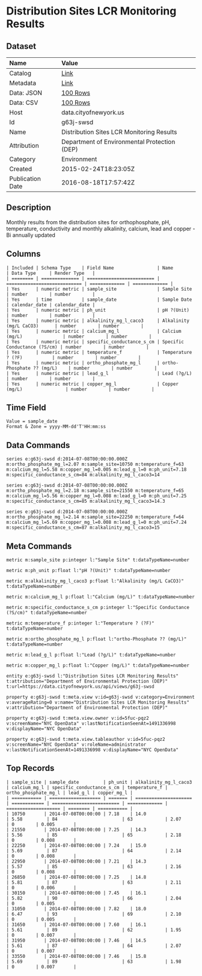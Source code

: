 # Distribution Sites LCR Monitoring Results

## Dataset

| Name | Value |
| :--- | :---- |
| Catalog | [Link](https://catalog.data.gov/dataset/distribution-sites-lcr-monitoring-results) |
| Metadata | [Link](https://data.cityofnewyork.us/api/views/g63j-swsd) |
| Data: JSON | [100 Rows](https://data.cityofnewyork.us/api/views/g63j-swsd/rows.json?max_rows=100) |
| Data: CSV | [100 Rows](https://data.cityofnewyork.us/api/views/g63j-swsd/rows.csv?max_rows=100) |
| Host | data.cityofnewyork.us |
| Id | g63j-swsd |
| Name | Distribution Sites LCR Monitoring Results |
| Attribution | Department of Environmental Protection (DEP) |
| Category | Environment |
| Created | 2015-02-24T18:23:05Z |
| Publication Date | 2016-08-18T17:57:42Z |

## Description

Monthly results from the distribution sites for orthophosphate, pH, temperature, conductivity and monthly alkalinity, calcium, lead and copper - Bi annually updated

## Columns

```ls
| Included | Schema Type    | Field Name                | Name                         | Data Type     | Render Type   |
| ======== | ============== | ========================= | ============================ | ============= | ============= |
| Yes      | numeric metric | sample_site               | Sample Site                  | number        | number        |
| Yes      | time           | sample_date               | Sample Date                  | calendar_date | calendar_date |
| Yes      | numeric metric | ph_unit                   | pH ?(Unit)                   | number        | number        |
| Yes      | numeric metric | alkalinity_mg_l_caco3     | Alkalinity (mg/L CaCO3)      | number        | number        |
| Yes      | numeric metric | calcium_mg_l              | Calcium (mg/L)               | number        | number        |
| Yes      | numeric metric | specific_conductance_s_cm | Specific Conductance (?S/cm) | number        | number        |
| Yes      | numeric metric | temperature_f             | Temperature ? (?F)           | number        | number        |
| Yes      | numeric metric | ortho_phosphate_mg_l      | ortho-Phosphate ?? (mg/L)    | number        | number        |
| Yes      | numeric metric | lead_g_l                  | Lead (?g/L)                  | number        | number        |
| Yes      | numeric metric | copper_mg_l               | Copper (mg/L)                | number        | number        |
```

## Time Field

```ls
Value = sample_date
Format & Zone = yyyy-MM-dd'T'HH:mm:ss
```

## Data Commands

```ls
series e:g63j-swsd d:2014-07-08T00:00:00.000Z m:ortho_phosphate_mg_l=2.07 m:sample_site=10750 m:temperature_f=63 m:calcium_mg_l=5.58 m:copper_mg_l=0.005 m:lead_g_l=0 m:ph_unit=7.18 m:specific_conductance_s_cm=84 m:alkalinity_mg_l_caco3=14

series e:g63j-swsd d:2014-07-08T00:00:00.000Z m:ortho_phosphate_mg_l=2.18 m:sample_site=21550 m:temperature_f=65 m:calcium_mg_l=5.56 m:copper_mg_l=0.008 m:lead_g_l=0 m:ph_unit=7.25 m:specific_conductance_s_cm=85 m:alkalinity_mg_l_caco3=14.3

series e:g63j-swsd d:2014-07-08T00:00:00.000Z m:ortho_phosphate_mg_l=2.14 m:sample_site=22250 m:temperature_f=64 m:calcium_mg_l=5.69 m:copper_mg_l=0.008 m:lead_g_l=0 m:ph_unit=7.24 m:specific_conductance_s_cm=87 m:alkalinity_mg_l_caco3=15
```

## Meta Commands

```ls
metric m:sample_site p:integer l:"Sample Site" t:dataTypeName=number

metric m:ph_unit p:float l:"pH ?(Unit)" t:dataTypeName=number

metric m:alkalinity_mg_l_caco3 p:float l:"Alkalinity (mg/L CaCO3)" t:dataTypeName=number

metric m:calcium_mg_l p:float l:"Calcium (mg/L)" t:dataTypeName=number

metric m:specific_conductance_s_cm p:integer l:"Specific Conductance (?S/cm)" t:dataTypeName=number

metric m:temperature_f p:integer l:"Temperature ? (?F)" t:dataTypeName=number

metric m:ortho_phosphate_mg_l p:float l:"ortho-Phosphate ?? (mg/L)" t:dataTypeName=number

metric m:lead_g_l p:float l:"Lead (?g/L)" t:dataTypeName=number

metric m:copper_mg_l p:float l:"Copper (mg/L)" t:dataTypeName=number

entity e:g63j-swsd l:"Distribution Sites LCR Monitoring Results" t:attribution="Department of Environmental Protection (DEP)" t:url=https://data.cityofnewyork.us/api/views/g63j-swsd

property e:g63j-swsd t:meta.view v:id=g63j-swsd v:category=Environment v:averageRating=0 v:name="Distribution Sites LCR Monitoring Results" v:attribution="Department of Environmental Protection (DEP)"

property e:g63j-swsd t:meta.view.owner v:id=5fuc-pqz2 v:screenName="NYC OpenData" v:lastNotificationSeenAt=1491336998 v:displayName="NYC OpenData"

property e:g63j-swsd t:meta.view.tableauthor v:id=5fuc-pqz2 v:screenName="NYC OpenData" v:roleName=administrator v:lastNotificationSeenAt=1491336998 v:displayName="NYC OpenData"
```

## Top Records

```ls
| sample_site | sample_date         | ph_unit | alkalinity_mg_l_caco3 | calcium_mg_l | specific_conductance_s_cm | temperature_f | ortho_phosphate_mg_l | lead_g_l | copper_mg_l | 
| =========== | =================== | ======= | ===================== | ============ | ========================= | ============= | ==================== | ======== | =========== | 
| 10750       | 2014-07-08T00:00:00 | 7.18    | 14.0                  | 5.58         | 84                        | 63            | 2.07                 | 0        | 0.005       | 
| 21550       | 2014-07-08T00:00:00 | 7.25    | 14.3                  | 5.56         | 85                        | 65            | 2.18                 | 0        | 0.008       | 
| 22250       | 2014-07-08T00:00:00 | 7.24    | 15.0                  | 5.69         | 87                        | 64            | 2.14                 | 0        | 0.008       | 
| 22950       | 2014-07-08T00:00:00 | 7.21    | 14.3                  | 5.57         | 85                        | 63            | 2.16                 | 0        | 0.008       | 
| 26850       | 2014-07-08T00:00:00 | 7.25    | 14.8                  | 5.81         | 87                        | 63            | 2.11                 | 0        | 0.006       | 
| 30150       | 2014-07-08T00:00:00 | 7.45    | 16.1                  | 5.82         | 90                        | 66            | 2.04                 | 0        | 0.005       | 
| 31050       | 2014-07-08T00:00:00 | 7.82    | 18.0                  | 6.47         | 93                        | 69            | 2.10                 | 0        | 0.005       | 
| 31650       | 2014-07-08T00:00:00 | 7.60    | 16.1                  | 5.61         | 89                        | 62            | 1.95                 | 0        | 0.007       | 
| 31950       | 2014-07-08T00:00:00 | 7.46    | 14.5                  | 5.61         | 87                        | 64            | 2.07                 | 0        | 0.007       | 
| 33550       | 2014-07-08T00:00:00 | 7.46    | 15.8                  | 5.69         | 89                        | 63            | 1.98                 | 0        | 0.007       | 
```